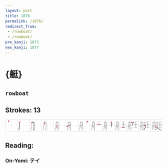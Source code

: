 ```yaml
---
layout: post
title: 1876
permalink: /1876/
redirect_from:
 - /rowboat/
 - /rowboat/
pre_kanji: 1875
nex_kanji: 1877
---
```


# {艇}

## `rowboat`

## Strokes: 13

<div class="stroke"><img src="../images/E88987.png" /></div>

## Reading:

### On-Yomi: テイ
